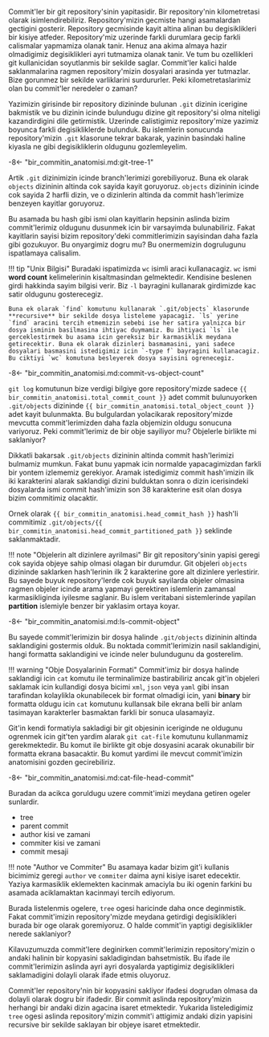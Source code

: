 Commit'ler bir git repository'sinin yapitasidir. Bir repository'nin kilometretasi olarak isimlendirebiliriz. Repository'mizin gecmiste hangi asamalardan gectigini gosterir. Repository gecmisinde kayit altina alinan bu degisiklikleri bir kisiye atfeder. Repository'miz uzerinde farkli durumlara gecip farkli calismalar yapmamiza olanak tanir. Henuz ana akima almaya hazir olmadigimiz degisiklikleri ayri tutmamiza olanak tanir. Ve tum bu ozellikleri git kullanicidan soyutlanmis bir sekilde saglar. Commit'ler kalici halde saklanmalarina ragmen repository'mizin dosyalari arasinda yer tutmazlar. Bize gorunmez bir sekilde varliklarini surdururler. Peki kilometretaslarimiz olan bu commit'ler neredeler o zaman?

Yazimizin girisinde bir repository dizininde bulunan `.git` dizinin icerigine bakmistik ve bu dizinin icinde bulundugu dizine git repository'si olma niteligi kazandirdigini dile getirmistik. Uzerinde calistigimiz repository'mize yazimiz boyunca farkli degisikliklerde bulunduk. Bu islemlerin sonucunda repository'mizin `.git` klasorune tekrar bakarak, yazinin basindaki haline kiyasla ne gibi degisikliklerin oldugunu gozlemleyelim.

-8<- "bir_commitin_anatomisi.md:git-tree-1"

Artik `.git` dizinimizin icinde branch'lerimizi gorebiliyoruz. Buna ek olarak `objects` dizininin altinda cok sayida kayit goruyoruz. `objects` dizininin icinde cok sayida 2 harfli dizin, ve o dizinlerin altinda da commit hash'lerimize benzeyen kayitlar goruyoruz.

Bu asamada bu hash gibi ismi olan kayitlarin hepsinin aslinda bizim commit'lerimiz oldugunu dusunmek icin bir varsayimda bulunabiliriz. Fakat kayitlarin sayisi bizim repository'deki commitlerimizin sayisindan daha fazla gibi gozukuyor. Bu onyargimiz dogru mu? Bu onermemizin dogrulugunu ispatlamaya calisalim.

!!! tip "Unix Bilgisi"
    Buradaki ispatimizda `wc` isimli araci kullanacagiz. `wc` ismi **word count** kelimelerinin kisaltmasindan gelmektedir. Kendisine beslenen girdi hakkinda sayim bilgisi verir. Biz `-l` bayragini kullanarak girdimizde kac satir oldugunu gosterecegiz.
    
    Buna ek olarak `find` komutunu kullanarak `.git/objects` klasorunde **recursive** bir sekilde dosya listeleme yapacagiz. `ls` yerine `find` aracini tercih etmemizin sebebi ise her satira yalnizca bir dosya isminin basilmasina ihtiyac duymamiz. Bu ihtiyaci `ls` ile gerceklestirmek bu asama icin gereksiz bir karmasiklik meydana getirecektir. Buna ek olarak dizinleri basmamasini, yani sadece dosyalari basmasini istedigimiz icin `-type f` bayragini kullanacagiz. Bu ciktiyi `wc` komutuna besleyerek dosya sayisini ogrenecegiz.

-8<- "bir_commitin_anatomisi.md:commit-vs-object-count"

`git log` komutunun bize verdigi bilgiye gore repository'mizde sadece `{{ bir_commitin_anatomisi.total_commit_count }}` adet commit bulunuyorken `.git/objects` dizininde `{{ bir_commitin_anatomisi.total_object_count }}` adet kayit bulunmakta. Bu bulgulardan yolacikarak repository'mizde mevcutta commit'lerimizden daha fazla objemizin oldugu sonucuna variyoruz. Peki commit'lerimiz de bir obje sayiliyor mu? Objelerle birlikte mi saklaniyor?

Dikkatli bakarsak `.git/objects` dizininin altinda commit hash'lerimizi bulmamiz mumkun. Fakat bunu yapmak icin normalde yapacagimizdan farkli bir yontem izlememiz gerekiyor. Aramak istedigimiz commit hash'imizin ilk iki karakterini alarak saklandigi dizini bulduktan sonra o dizin icerisindeki dosyalarda ismi commit hash'imizin son 38 karakterine esit olan dosya bizim commitimiz olacaktir.

Ornek olarak `{{ bir_commitin_anatomisi.head_commit_hash }}` hash'li commitimiz `.git/objects/{{ bir_commitin_anatomisi.head_commit_partitioned_path }}` seklinde saklanmaktadir.

!!! note "Objelerin alt dizinlere ayrilmasi"
    Bir git repository'sinin yapisi geregi cok sayida objeye sahip olmasi olagan bir durumdur. Git objeleri `objects` dizininde saklarken hash'lerinin ilk 2 karakterine gore alt dizinlere yerlestirir. Bu sayede buyuk repository'lerde cok buyuk sayilarda objeler olmasina ragmen objeler icinde arama yapmayi gerektiren islemlerin zamansal karmasikliginda iyilesme saglanir. Bu islem veritabani sistemlerinde yapilan **partition** islemiyle benzer bir yaklasim ortaya koyar.

-8<- "bir_commitin_anatomisi.md:ls-commit-object"

Bu sayede commit'lerimizin bir dosya halinde `.git/objects` dizininin altinda saklandigini gostermis olduk. Bu noktada commit'lerimizin nasil saklandigini, hangi formatta saklandigini ve icinde neler bulundugunu da gosterelim.

!!! warning "Obje Dosyalarinin Formati"
    Commit'imiz bir dosya halinde saklandigi icin `cat` komutu ile terminalimize bastirabiliriz ancak git'in objeleri saklamak icin kullandigi dosya bicimi `xml`, `json` veya `yaml` gibi insan tarafindan kolaylikla okunabilecek bir format olmadigi icin, yani **binary** bir formatta oldugu icin `cat` komutunu kullansak bile ekrana belli bir anlam tasimayan karakterler basmaktan farkli bir sonuca ulasamayiz.

Git'in kendi formatiyla sakladigi bir git objesinin iceriginde ne oldugunu ogrenmek icin git'ten yardim alarak `git cat-file` komutunu kullanmamiz gerekmektedir. Bu komut ile birlikte git obje dosyasini acarak okunabilir bir formatta ekrana basacaktir. Bu komut yardimi ile mevcut commit'imizin anatomisini gozden gecirebiliriz.

-8<- "bir_commitin_anatomisi.md:cat-file-head-commit"

Buradan da acikca goruldugu uzere commit'imizi meydana getiren ogeler sunlardir.

- tree
- parent commit
- author kisi ve zamani
- commiter kisi ve zamani
- commit mesaji

!!! note "Author ve Commiter"
    Bu asamaya kadar bizim git'i kullanis bicimimiz geregi `author` ve `commiter` daima ayni kisiye isaret edecektir. Yaziya karmasiklik eklemekten kacinmak amaciyla bu iki ogenin farkini bu asamada aciklamaktan kacinmayi tercih ediyorum.

Burada listelenmis ogelere, `tree` ogesi haricinde daha once deginmistik. Fakat commit'imizin repository'mizde meydana getirdigi degisiklikleri burada bir oge olarak goremiyoruz. O halde commit'in yaptigi degisiklikler nerede saklaniyor?

Kilavuzumuzda commit'lere deginirken commit'lerimizin repository'mizin o andaki halinin bir kopyasini sakladigindan bahsetmistik. Bu ifade ile commit'lerimizin aslinda ayri ayri dosyalarda yaptigimiz degisiklikleri saklamadigini dolayli olarak ifade etmis oluyoruz.

Commit'ler repository'nin bir kopyasini sakliyor ifadesi dogrudan olmasa da dolayli olarak dogru bir ifadedir. Bir commit aslinda repository'mizin herhangi bir andaki dizin agacina isaret etmektedir. Yukarida listeledigimiz `tree` ogesi aslinda repository'mizin commit'i attigimiz andaki dizin yapisini recursive bir sekilde saklayan bir objeye isaret etmektedir.